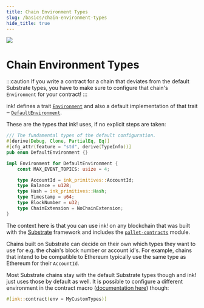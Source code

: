 ```yaml
---
title: Chain Environment Types
slug: /basics/chain-environment-types
hide_title: true
---
```


<img src="/img/title/environment.svg" className="titlePic" />

# Chain Environment Types

:::caution
If you write a contract for a chain that deviates from the default
Substrate types, you have to make sure to configure that chain's
`Environment` for your contract!
:::

ink! defines a trait [`Environment`](https://paritytech.github.io/ink/ink_env/trait.Environment.html)
and also a default implementation of that trait ‒ [`DefaultEnvironment`](https://paritytech.github.io/ink/ink_env/enum.DefaultEnvironment.html).

These are the types that ink! uses, if no explicit steps are taken:

```rust
/// The fundamental types of the default configuration.
#[derive(Debug, Clone, PartialEq, Eq)]
#[cfg_attr(feature = "std", derive(TypeInfo))]
pub enum DefaultEnvironment {}

impl Environment for DefaultEnvironment {
    const MAX_EVENT_TOPICS: usize = 4;

    type AccountId = ink_primitives::AccountId;
    type Balance = u128;
    type Hash = ink_primitives::Hash;
    type Timestamp = u64;
    type BlockNumber = u32;
    type ChainExtension = NoChainExtension;
}
```

The context here is that you can use ink! on any blockchain that was built with
the [Substrate](https://substrate.io) framework and includes the
[`pallet-contracts`](https://github.com/paritytech/substrate/tree/master/frame/contracts)
module.

Chains built on Substrate can decide on their own which types they want
to use for e.g. the chain's block number or account id's. For example,
chains that intend to be compatible to Ethereum typically use the same
type as Ethereum for their `AccountId`.

Most Substrate chains stay with the default Substrate types though and
ink! just uses those by default as well. It is possible to configure
a different environment in the contract macro ([documentation here](https://paritytech.github.io/ink/ink/attr.contract.html#header-arguments))
though:

```rust
#[ink::contract(env = MyCustomTypes)]
```
